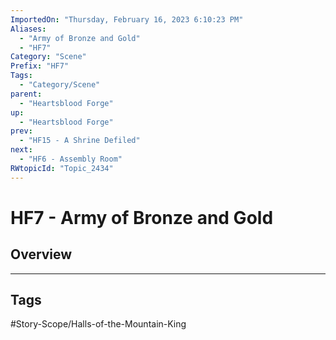 ```yaml
---
ImportedOn: "Thursday, February 16, 2023 6:10:23 PM"
Aliases:
  - "Army of Bronze and Gold"
  - "HF7"
Category: "Scene"
Prefix: "HF7"
Tags:
  - "Category/Scene"
parent:
  - "Heartsblood Forge"
up:
  - "Heartsblood Forge"
prev:
  - "HF15 - A Shrine Defiled"
next:
  - "HF6 - Assembly Room"
RWtopicId: "Topic_2434"
---
```

# HF7 - Army of Bronze and Gold
## Overview

---
## Tags
#Story-Scope/Halls-of-the-Mountain-King

